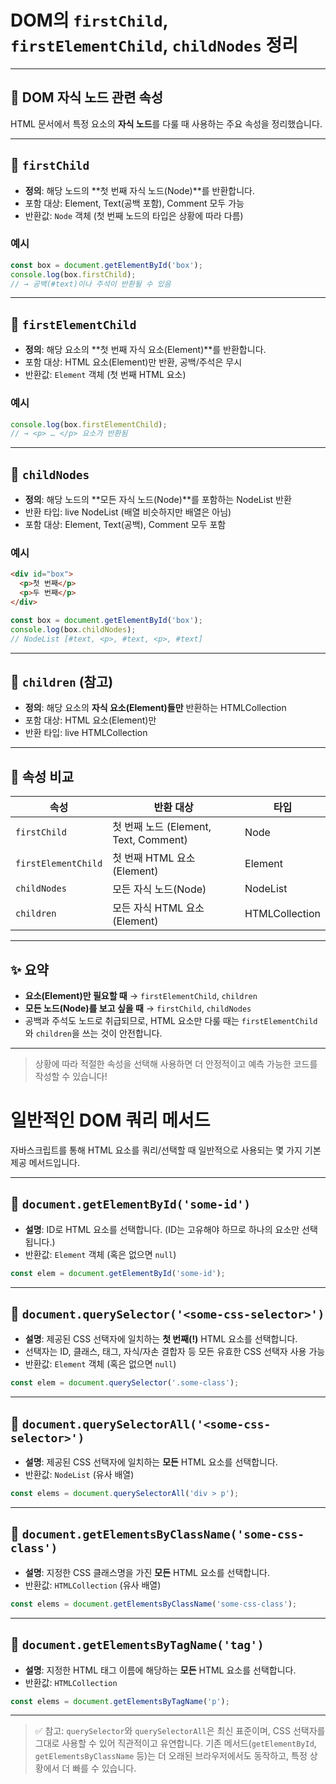 # DOM의 `firstChild`, `firstElementChild`, `childNodes` 정리

---

## 🌳 DOM 자식 노드 관련 속성

HTML 문서에서 특정 요소의 **자식 노드**를 다룰 때 사용하는 주요 속성을 정리했습니다.

---

## 📌 `firstChild`

* **정의**: 해당 노드의 \*\*첫 번째 자식 노드(Node)\*\*를 반환합니다.
* 포함 대상: Element, Text(공백 포함), Comment 모두 가능
* 반환값: `Node` 객체 (첫 번째 노드의 타입은 상황에 따라 다름)

### 예시

```js
const box = document.getElementById('box');
console.log(box.firstChild);
// → 공백(#text)이나 주석이 반환될 수 있음
```

---

## 📌 `firstElementChild`

* **정의**: 해당 요소의 \*\*첫 번째 자식 요소(Element)\*\*를 반환합니다.
* 포함 대상: HTML 요소(Element)만 반환, 공백/주석은 무시
* 반환값: `Element` 객체 (첫 번째 HTML 요소)

### 예시

```js
console.log(box.firstElementChild);
// → <p> … </p> 요소가 반환됨
```

---

## 📌 `childNodes`

* **정의**: 해당 노드의 \*\*모든 자식 노드(Node)\*\*를 포함하는 NodeList 반환
* 반환 타입: live NodeList (배열 비슷하지만 배열은 아님)
* 포함 대상: Element, Text(공백), Comment 모두 포함

### 예시

```html
<div id="box">
  <p>첫 번째</p>
  <p>두 번째</p>
</div>
```

```js
const box = document.getElementById('box');
console.log(box.childNodes);
// NodeList [#text, <p>, #text, <p>, #text]
```

---

## 📌 `children` (참고)

* **정의**: 해당 요소의 **자식 요소(Element)들만** 반환하는 HTMLCollection
* 포함 대상: HTML 요소(Element)만
* 반환 타입: live HTMLCollection

---

## 🔁 속성 비교

| 속성                  | 반환 대상                            | 타입             |
| ------------------- | -------------------------------- | -------------- |
| `firstChild`        | 첫 번째 노드 (Element, Text, Comment) | Node           |
| `firstElementChild` | 첫 번째 HTML 요소(Element)            | Element        |
| `childNodes`        | 모든 자식 노드(Node)                   | NodeList       |
| `children`          | 모든 자식 HTML 요소(Element)           | HTMLCollection |

---

## ✨ 요약

* **요소(Element)만 필요할 때** → `firstElementChild`, `children`
* **모든 노드(Node)를 보고 싶을 때** → `firstChild`, `childNodes`
* 공백과 주석도 노드로 취급되므로, HTML 요소만 다룰 때는 `firstElementChild`와 `children`을 쓰는 것이 안전합니다.

---

> 상황에 따라 적절한 속성을 선택해 사용하면 더 안정적이고 예측 가능한 코드를 작성할 수 있습니다!

# 일반적인 DOM 쿼리 메서드

자바스크립트를 통해 HTML 요소를 쿼리/선택할 때 일반적으로 사용되는 몇 가지 기본 제공 메서드입니다.

---

## 📌 `document.getElementById('some-id')`

* **설명**: ID로 HTML 요소를 선택합니다. (ID는 고유해야 하므로 하나의 요소만 선택됩니다.)
* 반환값: `Element` 객체 (혹은 없으면 `null`)

```js
const elem = document.getElementById('some-id');
```

---

## 📌 `document.querySelector('<some-css-selector>')`

* **설명**: 제공된 CSS 선택자에 일치하는 **첫 번째(!)** HTML 요소를 선택합니다.
* 선택자는 ID, 클래스, 태그, 자식/자손 결합자 등 모든 유효한 CSS 선택자 사용 가능
* 반환값: `Element` 객체 (혹은 없으면 `null`)

```js
const elem = document.querySelector('.some-class');
```

---

## 📌 `document.querySelectorAll('<some-css-selector>')`

* **설명**: 제공된 CSS 선택자에 일치하는 **모든** HTML 요소를 선택합니다.
* 반환값: `NodeList` (유사 배열)

```js
const elems = document.querySelectorAll('div > p');
```

---

## 📌 `document.getElementsByClassName('some-css-class')`

* **설명**: 지정한 CSS 클래스명을 가진 **모든** HTML 요소를 선택합니다.
* 반환값: `HTMLCollection` (유사 배열)

```js
const elems = document.getElementsByClassName('some-css-class');
```

---

## 📌 `document.getElementsByTagName('tag')`

* **설명**: 지정한 HTML 태그 이름에 해당하는 **모든** HTML 요소를 선택합니다.
* 반환값: `HTMLCollection`

```js
const elems = document.getElementsByTagName('p');
```

---

> ✅ 참고: `querySelector`와 `querySelectorAll`은 최신 표준이며, CSS 선택자를 그대로 사용할 수 있어 직관적이고 유연합니다. 기존 메서드(`getElementById`, `getElementsByClassName` 등)는 더 오래된 브라우저에서도 동작하고, 특정 상황에서 더 빠를 수 있습니다.
